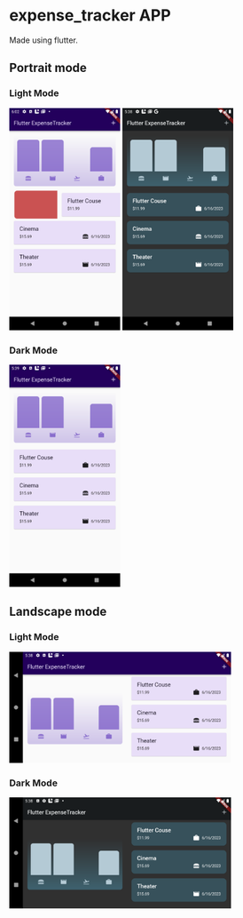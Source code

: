 # expense_tracker APP

Made using flutter.

## Portrait mode
### Light Mode
<img alt="Light Mode" src="Screenshot_1686938563.png" width="200">
<img alt="Light Mode" src="Screenshot_1686937095.png" width="200">

### Dark Mode
<img alt="Dark Mode" src="Screenshot_1686937144.png" width="200">

## Landscape mode
### Light Mode
<img alt="Light Mode" src="Screenshot_1686937138.png" width="400">

### Dark Mode
<img alt="Dark Mode " src="Screenshot_1686937113.png" width="400">
